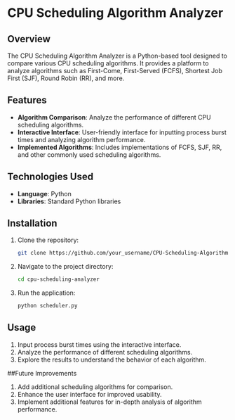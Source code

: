 # CPU Scheduling Algorithm Analyzer


## Overview

The CPU Scheduling Algorithm Analyzer is a Python-based tool designed to compare various CPU scheduling algorithms. It provides a platform to analyze algorithms such as First-Come, First-Served (FCFS), Shortest Job First (SJF), Round Robin (RR), and more.

## Features

- **Algorithm Comparison**: Analyze the performance of different CPU scheduling algorithms.
- **Interactive Interface**: User-friendly interface for inputting process burst times and analyzing algorithm performance.
- **Implemented Algorithms**: Includes implementations of FCFS, SJF, RR, and other commonly used scheduling algorithms.

## Technologies Used

- **Language**: Python
- **Libraries**: Standard Python libraries

## Installation

1. Clone the repository:

   ```bash
   git clone https://github.com/your_username/CPU-Scheduling-Algorithm-Analyzer.git

2. Navigate to the project directory:
   
   ```bash
   cd cpu-scheduling-analyzer

3. Run the application:

   ```bash
   python scheduler.py

## Usage

1. Input process burst times using the interactive interface.
2. Analyze the performance of different scheduling algorithms.
3. Explore the results to understand the behavior of each algorithm.

##Future Improvements
1. Add additional scheduling algorithms for comparison.
2. Enhance the user interface for improved usability.
3. Implement additional features for in-depth analysis of algorithm performance.
